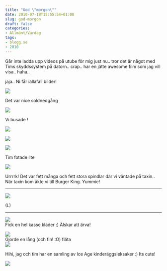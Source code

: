 ```yaml
---
title: "God \"morgon\""
date: 2010-07-18T15:55:54+01:00
slug: god-morgon
draft: false
categories:
- Allmänt/Vardag
tags:
- blogg.se
- 2010
---
```

Går inte ladda upp videos på utube för mig just nu.. tror det är något med Tims skyddssystem på datorn.. crap.. har en jätte awesome film som jag vill visa.. haha..  
  
  
jaja.. Ni får iallafall bilder!  
  

![](/assets/images/blogg.se/dsc06211_98619304.jpg)

Det var nice soldnedgång

![](/assets/images/blogg.se/dsc06219_98619387.jpg)

Vi busade !

![](https://cdn1.cdnme.se/cdn/9-1/701517/images/2010/dsc06220_98619462.jpg)

![](/assets/images/blogg.se/dsc06250_98619719.jpg)

![](https://cdn3.cdnme.se/cdn/9-1/701517/images/2010/dsc06262_98620715.jpg)

Tim fotade lite

![](/assets/images/blogg.se/dsc06280_98620799.jpg)

Urrrrk! Det var fett många och fett stora spindlar där vi väntade på taxin..  
När taxin kom åkte vi till Burger King. Yummie!

* * *

![](/assets/images/blogg.se/dsc06277_98620953.jpg)

(L)

* * *

  

![](https://cdn2.cdnme.se/cdn/9-1/701517/images/2010/dsc06283_98621410.jpg)  
Fick en hel kasse kläder :) Älskar att ärva!  
  
![](/assets/images/blogg.se/dsc06284_98621564.jpg)  
Gjorde en lång (och fin! :O) fläta  
![](/assets/images/blogg.se/dsc06288_98621657.jpg)  
  
  
Hihi, jag och tim har en samling av Ice Age kinderäggsleksaker :) Its cute!  
  
![](/assets/images/blogg.se/dsc06290_98621778.jpg)